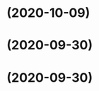 # [](https://github.com/0b1kn00b/hxc/compare/v0.2.0...v) (2020-10-09)



#  (2020-09-30)



#  (2020-09-30)




